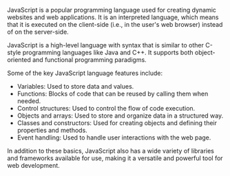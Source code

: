 JavaScript is a popular programming language used for creating dynamic websites and web applications. It is an interpreted language, which means that it is executed on the client-side (i.e., in the user's web browser) instead of on the server-side.

JavaScript is a high-level language with syntax that is similar to other C-style programming languages like Java and C++. It supports both object-oriented and functional programming paradigms. 

Some of the key JavaScript language features include:

- Variables: Used to store data and values.
- Functions: Blocks of code that can be reused by calling them when needed.
- Control structures: Used to control the flow of code execution.
- Objects and arrays: Used to store and organize data in a structured way.
- Classes and constructors: Used for creating objects and defining their properties and methods.
- Event handling: Used to handle user interactions with the web page.

In addition to these basics, JavaScript also has a wide variety of libraries and frameworks available for use, making it a versatile and powerful tool for web development.
